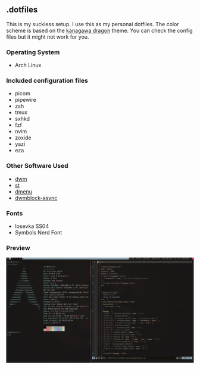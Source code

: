 ## .dotfiles 

This is my suckless setup. I use this as my personal dotfiles. The color scheme is based on the [kanagawa dragon](https://github.com/rebelot/kanagawa.nvim) theme. You can check the config files but it might not work for you.

### Operating System

- Arch Linux

### Included configuration files

- picom
- pipewire
- zsh 
- tmux
- sxhkd
- fzf
- nvim
- zoxide
- yazi 
- eza 

### Other Software Used

- [dwm](https://github.com/markchristianlacap/dwm)
- [st](https://github.com/markchristianlacap/st)
- [dmenu](https://github.com/markchristianlacap/dmenu)
- [dwmblock-async](https://github.com/markchristianlacap/dwmblocks-async)

### Fonts

- Iosevka SS04
- Symbols Nerd Font

### Preview

![dwm](./preview.png)
